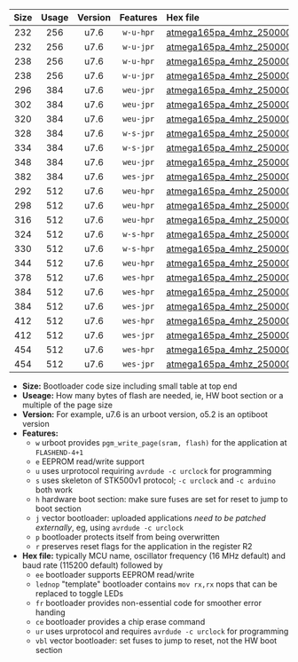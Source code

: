 |Size|Usage|Version|Features|Hex file|
|:-:|:-:|:-:|:-:|:--|
|232|256|u7.6|`w-u-hpr`|[atmega165pa_4mhz_250000bps_ur.hex](https://raw.githubusercontent.com/stefanrueger/urboot/main/atmega165pa_4mhz_250000bps_ur.hex)|
|232|256|u7.6|`w-u-jpr`|[atmega165pa_4mhz_250000bps_ur_vbl.hex](https://raw.githubusercontent.com/stefanrueger/urboot/main/atmega165pa_4mhz_250000bps_ur_vbl.hex)|
|238|256|u7.6|`w-u-hpr`|[atmega165pa_4mhz_250000bps_lednop_ur.hex](https://raw.githubusercontent.com/stefanrueger/urboot/main/atmega165pa_4mhz_250000bps_lednop_ur.hex)|
|238|256|u7.6|`w-u-jpr`|[atmega165pa_4mhz_250000bps_lednop_ur_vbl.hex](https://raw.githubusercontent.com/stefanrueger/urboot/main/atmega165pa_4mhz_250000bps_lednop_ur_vbl.hex)|
|296|384|u7.6|`weu-jpr`|[atmega165pa_4mhz_250000bps_ee_ur_vbl.hex](https://raw.githubusercontent.com/stefanrueger/urboot/main/atmega165pa_4mhz_250000bps_ee_ur_vbl.hex)|
|302|384|u7.6|`weu-jpr`|[atmega165pa_4mhz_250000bps_ee_lednop_ur_vbl.hex](https://raw.githubusercontent.com/stefanrueger/urboot/main/atmega165pa_4mhz_250000bps_ee_lednop_ur_vbl.hex)|
|320|384|u7.6|`weu-jpr`|[atmega165pa_4mhz_250000bps_ee_lednop_fr_ur_vbl.hex](https://raw.githubusercontent.com/stefanrueger/urboot/main/atmega165pa_4mhz_250000bps_ee_lednop_fr_ur_vbl.hex)|
|328|384|u7.6|`w-s-jpr`|[atmega165pa_4mhz_250000bps_vbl.hex](https://raw.githubusercontent.com/stefanrueger/urboot/main/atmega165pa_4mhz_250000bps_vbl.hex)|
|334|384|u7.6|`w-s-jpr`|[atmega165pa_4mhz_250000bps_lednop_vbl.hex](https://raw.githubusercontent.com/stefanrueger/urboot/main/atmega165pa_4mhz_250000bps_lednop_vbl.hex)|
|348|384|u7.6|`weu-jpr`|[atmega165pa_4mhz_250000bps_ee_lednop_fr_ce_ur_vbl.hex](https://raw.githubusercontent.com/stefanrueger/urboot/main/atmega165pa_4mhz_250000bps_ee_lednop_fr_ce_ur_vbl.hex)|
|382|384|u7.6|`wes-jpr`|[atmega165pa_4mhz_250000bps_ee_vbl.hex](https://raw.githubusercontent.com/stefanrueger/urboot/main/atmega165pa_4mhz_250000bps_ee_vbl.hex)|
|292|512|u7.6|`weu-hpr`|[atmega165pa_4mhz_250000bps_ee_ur.hex](https://raw.githubusercontent.com/stefanrueger/urboot/main/atmega165pa_4mhz_250000bps_ee_ur.hex)|
|298|512|u7.6|`weu-hpr`|[atmega165pa_4mhz_250000bps_ee_lednop_ur.hex](https://raw.githubusercontent.com/stefanrueger/urboot/main/atmega165pa_4mhz_250000bps_ee_lednop_ur.hex)|
|316|512|u7.6|`weu-hpr`|[atmega165pa_4mhz_250000bps_ee_lednop_fr_ur.hex](https://raw.githubusercontent.com/stefanrueger/urboot/main/atmega165pa_4mhz_250000bps_ee_lednop_fr_ur.hex)|
|324|512|u7.6|`w-s-hpr`|[atmega165pa_4mhz_250000bps.hex](https://raw.githubusercontent.com/stefanrueger/urboot/main/atmega165pa_4mhz_250000bps.hex)|
|330|512|u7.6|`w-s-hpr`|[atmega165pa_4mhz_250000bps_lednop.hex](https://raw.githubusercontent.com/stefanrueger/urboot/main/atmega165pa_4mhz_250000bps_lednop.hex)|
|344|512|u7.6|`weu-hpr`|[atmega165pa_4mhz_250000bps_ee_lednop_fr_ce_ur.hex](https://raw.githubusercontent.com/stefanrueger/urboot/main/atmega165pa_4mhz_250000bps_ee_lednop_fr_ce_ur.hex)|
|378|512|u7.6|`wes-hpr`|[atmega165pa_4mhz_250000bps_ee.hex](https://raw.githubusercontent.com/stefanrueger/urboot/main/atmega165pa_4mhz_250000bps_ee.hex)|
|384|512|u7.6|`wes-hpr`|[atmega165pa_4mhz_250000bps_ee_lednop.hex](https://raw.githubusercontent.com/stefanrueger/urboot/main/atmega165pa_4mhz_250000bps_ee_lednop.hex)|
|384|512|u7.6|`wes-jpr`|[atmega165pa_4mhz_250000bps_ee_lednop_vbl.hex](https://raw.githubusercontent.com/stefanrueger/urboot/main/atmega165pa_4mhz_250000bps_ee_lednop_vbl.hex)|
|412|512|u7.6|`wes-hpr`|[atmega165pa_4mhz_250000bps_ee_lednop_fr.hex](https://raw.githubusercontent.com/stefanrueger/urboot/main/atmega165pa_4mhz_250000bps_ee_lednop_fr.hex)|
|412|512|u7.6|`wes-jpr`|[atmega165pa_4mhz_250000bps_ee_lednop_fr_vbl.hex](https://raw.githubusercontent.com/stefanrueger/urboot/main/atmega165pa_4mhz_250000bps_ee_lednop_fr_vbl.hex)|
|454|512|u7.6|`wes-hpr`|[atmega165pa_4mhz_250000bps_ee_lednop_fr_ce.hex](https://raw.githubusercontent.com/stefanrueger/urboot/main/atmega165pa_4mhz_250000bps_ee_lednop_fr_ce.hex)|
|454|512|u7.6|`wes-jpr`|[atmega165pa_4mhz_250000bps_ee_lednop_fr_ce_vbl.hex](https://raw.githubusercontent.com/stefanrueger/urboot/main/atmega165pa_4mhz_250000bps_ee_lednop_fr_ce_vbl.hex)|

- **Size:** Bootloader code size including small table at top end
- **Useage:** How many bytes of flash are needed, ie, HW boot section or a multiple of the page size
- **Version:** For example, u7.6 is an urboot version, o5.2 is an optiboot version
- **Features:**
  + `w` urboot provides `pgm_write_page(sram, flash)` for the application at `FLASHEND-4+1`
  + `e` EEPROM read/write support
  + `u` uses urprotocol requiring `avrdude -c urclock` for programming
  + `s` uses skeleton of STK500v1 protocol; `-c urclock` and `-c arduino` both work
  + `h` hardware boot section: make sure fuses are set for reset to jump to boot section
  + `j` vector bootloader: uploaded applications *need to be patched externally*, eg, using `avrdude -c urclock`
  + `p` bootloader protects itself from being overwritten
  + `r` preserves reset flags for the application in the register R2
- **Hex file:** typically MCU name, oscillator frequency (16 MHz default) and baud rate (115200 default) followed by
  + `ee` bootloader supports EEPROM read/write
  + `lednop` "template" bootloader contains `mov rx,rx` nops that can be replaced to toggle LEDs
  + `fr` bootloader provides non-essential code for smoother error handing
  + `ce` bootloader provides a chip erase command
  + `ur` uses urprotocol and requires `avrdude -c urclock` for programming
  + `vbl` vector bootloader: set fuses to jump to reset, not the HW boot section
